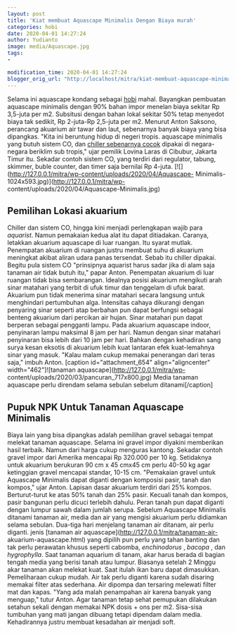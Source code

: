 ```yaml
---
layout: post
title: 'Kiat membuat Aquascape Minimalis Dengan Biaya murah'
categories: hobi
date: 2020-04-01 14:27:24
author: Yudianto
image: media/Aquascape.jpg
tags:
- 

modification_time: 2020-04-01 14:27:24
blogger_orig_url: "http://localhost/mitra/kiat-membuat-aquascape-minimalis.html"
---
```


Selama ini aquascape kondang sebagai [hobi](http://127.0.0.1/mitra/hobi)
mahal. Bayangkan pembuatan aquascape minimalis dengan 90% bahan impor menelan
biaya sekitar Rp 3,5-juta per m2. Subsitusi dengan bahan lokal sekitar 50%
tetap menyedot biaya tak sedikit, Rp 2-juta-Rp 2,5-juta per m2. Menurut Anton
Saksono, perancang akuarium air tawar dan laut, sebenarnya banyak biaya yang
bisa dipangkas. "Kita ini beruntung hidup di negeri tropis. aquascape
minimalis yang butuh sistem CO, dan [chiller sebenarnya
cocok](http://127.0.0.1/mitra/pancuran-kolam-minimalis-ala-bunderan.html)
dipakai di negara-negara beriklim sub tropis," ujar pemilik Lovina Laras di
Cibubur, Jakarta Timur itu. Sekadar contoh sistem CO, yang terdiri dari
regulator, tabung, skimmer, buble counter, dan timer saja bernilai Rp 4-juta.
[![](http://127.0.0.1/mitra/wp-content/uploads/2020/04/Aquascape-
Minimalis-1024x593.jpg)](http://127.0.0.1/mitra/wp-
content/uploads/2020/04/Aquascape-Minimalis.jpg)

## Pemilihan Lokasi akuarium

Chiller dan sistem CO, hingga kini menjadi perlengkapan wajib para _aquarist_.
Namun pemakaian kedua alat itu dapat ditiadakan. Caranya, letakkan akuarium
aquascape di luar ruangan. Itu syarat mutlak. Penempatan akuarium di ruangan
justru membuat suhu di akuarium meningkat akibat aliran udara panas tersendat.
Sebab itu chiller dipakai. Begitu pula sistem CO "prinsipnya aquarist harus
sadar jika di alam saja tanaman air tidak butuh itu," papar Anton. Penempatan
akuarium di luar ruangan tidak bisa sembarangan. Idealnya posisi akuarium
mengikuti arah sinar matahari yang terbit di ufuk timur dan tenggelam di ufuk
barat. Akuarium pun tidak menerima sinar matahari secara langsung untuk
menghindari pertumbuhan alga. Intensitas cahaya dikurangi dengan penyaring
sinar seperti atap berbahan pun dapat berfungsi sebagai benteng akuarium dari
percikan air hujan. Sinar matahari pun dapat berperan sebagai pengganti lampu.
Pada akuarium aquascape indoor, penyinaran lampu maksimal 8 jam per hari.
Namun dengan sinar matahari penyinaran bisa lebih dari 10 jam per hari. Bahkan
dengan kehadiran sang surya kesan eksotis di akuarium lebih kuat lantaran efek
kuat-lemahnya sinar yang masuk. "Kalau malam cukup memakai penerangan dari
teras saja," imbuh Anton. [caption id="attachment_654" align="aligncenter"
width="462"]![tanaman aquascape](http://127.0.0.1/mitra/wp-
content/uploads/2020/03/pancuran_717x800.jpg) Media tanaman aquascape perlu
direndam selama sebulan sebelum ditanami[/caption]

## Pupuk NPK Untuk Tanaman Aquascape Minimalis

Biaya lain yang bisa dipangkas adalah pemilihan gravel sebagai tempat melekat
tanaman aquascape. Selama ini gravel impor diyakini memberikan hasil terbaik.
Namun dari harga cukup menguras kantong. Sekadar contoh gravel impor dari
Amerika mencapai Rp 320.000 per 10 kg. Setidaknya untuk akuarium berukuran 90
cm x 45 cmx45 cm perlu 40-50 kg agar ketinggian gravel mencapai standar, 10-15
cm. "Pemakaian gravel untuk Aquascape Minimalis dapat diganti dengan komposisi
pasir, tanah dan kompos," ujar Anton. Lapisan dasar akuarium terdiri dari 25%
kompos. Berturut-turut ke atas 50% tanah dan 25% pasir. Kecuali tanah dan
kompos, pasir bangunan perlu dicuci terlebih dahulu. Peran tanah pun dapat
diganti dengan lumpur sawah dalam jumlah serupa. Sebelum Aquascape Minimalis
ditanami tanaman air, media dan air yang mengisi akuarium perlu didiamkan
selama sebulan. Dua-tiga hari menjelang tanaman air ditanam, air perlu
diganti. jenis [tanaman air aquascape](http://127.0.0.1/mitra/tanaman-air-
akuarium-aquascape.html) yang dipilih pun perlu yang tahan banting dan tak
perlu perawatan khusus seperti cabomba, _enchinodorus_ , _bacopa_ , dan
_hygrophylla_. Saat tanaman aquarium di tanam, akar harus berada di bagian
tengah media yang berisi tanah atau lumpur. Biasanya setelah 2 Minggu akar
tanaman akan melekat kuat. Saat itulah ikan baru dapat dimasukkan.
Pemeliharaan cukup mudah. Air tak perlu diganti karena sudah disaring memakai
filter atas sederhana. Air dipompa dan tersaring melewati filter mat dan
kapas. "Yang ada malah penampahan air karena banyak yang menguap," tutur
Anton. Agar tanaman tetap sehat pemupukan dilakukan setahun sekali dengan
memakai NPK dosis + ons per m2. Sisa-sisa tumbuhan yang mati jangan dibuang
tetapi dipendam dalam media. Kehadirannya justru membuat kesadahan air menjadi
soft.


